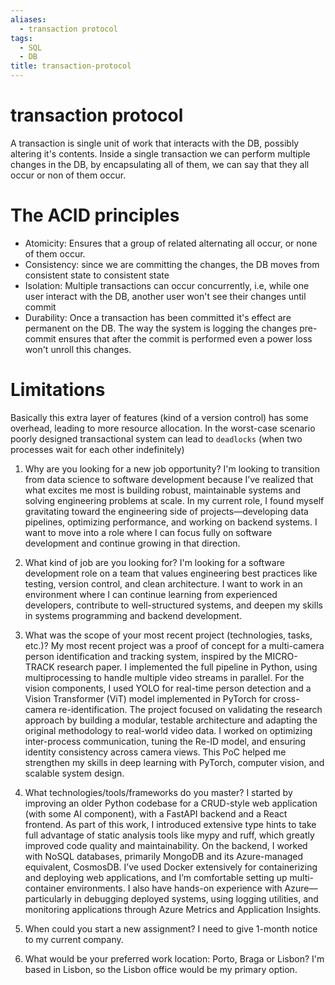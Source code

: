 ```yaml
---
aliases:
  - transaction protocol
tags:
  - SQL
  - DB
title: transaction-protocol
---
```


# transaction protocol

A transaction is single unit of work that interacts with the DB, possibly altering it's contents. Inside a single transaction we can perform multiple changes in the DB, by encapsulating all of them, we can say that they all occur or non of them occur.

# The ACID principles

- Atomicity: Ensures that a group of related alternating all occur, or none of them occur.
- Consistency: since we are committing the changes, the DB moves from consistent state to consistent state
- Isolation: Multiple transactions can occur concurrently, i.e, while one user interact with the DB, another user won't see their changes until commit
- Durability: Once a transaction has been committed it's effect are permanent on the DB. The way the system is logging the changes pre-commit ensures that after the commit is performed even a power loss won't unroll this changes.

# Limitations

Basically this extra layer of features (kind of a version control) has some overhead, leading to more resource allocation. In the worst-case scenario poorly designed transactional system can lead to `deadlocks` (when two processes wait for each other indefinitely)

1. Why are you looking for a new job opportunity?
   I'm looking to transition from data science to software development because I’ve realized that what excites me most is building robust, maintainable systems and solving engineering problems at scale. In my current role, I found myself gravitating toward the engineering side of projects—developing data pipelines, optimizing performance, and working on backend systems. I want to move into a role where I can focus fully on software development and continue growing in that direction.

2. What kind of job are you looking for?
   I'm looking for a software development role on a team that values engineering best practices like testing, version control, and clean architecture. I want to work in an environment where I can continue learning from experienced developers, contribute to well-structured systems, and deepen my skills in systems programming and backend development.

3. What was the scope of your most recent project (technologies, tasks, etc.)?
   My most recent project was a proof of concept for a multi-camera person identification and tracking system, inspired by the MICRO-TRACK research paper. I implemented the full pipeline in Python, using multiprocessing to handle multiple video streams in parallel. For the vision components, I used YOLO for real-time person detection and a Vision Transformer (ViT) model implemented in PyTorch for cross-camera re-identification. The project focused on validating the research approach by building a modular, testable architecture and adapting the original methodology to real-world video data. I worked on optimizing inter-process communication, tuning the Re-ID model, and ensuring identity consistency across camera views. This PoC helped me strengthen my skills in deep learning with PyTorch, computer vision, and scalable system design.

4. What technologies/tools/frameworks do you master?
I started by improving an older Python codebase for a CRUD-style web application (with some AI component), with a FastAPI backend and a React frontend. As part of this work, I introduced extensive type hints to take full advantage of static analysis tools like mypy and ruff, which greatly improved code quality and maintainability. On the backend, I worked with NoSQL databases, primarily MongoDB and its Azure-managed equivalent, CosmosDB. I’ve used Docker extensively for containerizing and deploying web applications, and I’m comfortable setting up multi-container environments. I also have hands-on experience with Azure—particularly in debugging deployed systems, using logging utilities, and monitoring applications through Azure Metrics and Application Insights. 

5. When could you start a new assignment?
I need to give 1-month notice to my current company.

6. What would be your preferred work location: Porto, Braga or Lisbon?
I'm based in Lisbon, so the Lisbon office would be my primary option.

